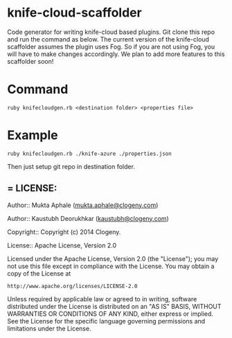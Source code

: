 knife-cloud-scaffolder
======================

Code generator for writing knife-cloud based plugins. Git clone this repo and run the command as below. The current version of the knife-cloud scaffolder assumes the plugin uses Fog. So if you are not using Fog, you will have to make changes accordingly. We plan to add more features to this scaffolder soon!

Command
=======
    ruby knifecloudgen.rb <destination folder> <properties file>

Example
=======

    ruby knifecloudgen.rb ./knife-azure ./properties.json

  Then just setup git repo in destination folder.

= LICENSE:
---------
Author:: Mukta Aphale (<mukta.aphale@clogeny.com>)

Author:: Kaustubh Deorukhkar (<kaustubh@clogeny.com>)

Copyright:: Copyright (c) 2014 Clogeny.

License:: Apache License, Version 2.0


Licensed under the Apache License, Version 2.0 (the "License");
you may not use this file except in compliance with the License.
You may obtain a copy of the License at

    http://www.apache.org/licenses/LICENSE-2.0

Unless required by applicable law or agreed to in writing, software
distributed under the License is distributed on an "AS IS" BASIS,
WITHOUT WARRANTIES OR CONDITIONS OF ANY KIND, either express or implied.
See the License for the specific language governing permissions and
limitations under the License.
